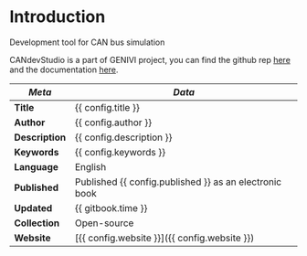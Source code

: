 # Introduction

Development tool for CAN bus simulation

CANdevStudio is a part of GENIVI project, you can find the github rep
[here](https://github.com/GENIVI/CANdevStudio) and the documentation
[here](https://at.projects.genivi.org/wiki/display/PROJ/CANdevStudio).

| *Meta* | *Data* |
| -- | -- |
| **Title** | {{ config.title }} |
| **Author** | {{ config.author }} |
| **Description** | {{ config.description }} |
| **Keywords** | {{ config.keywords }} |
| **Language** | English |
| **Published** | Published {{ config.published }} as an electronic book |
| **Updated** | {{ gitbook.time }} |
| **Collection** | Open-source |
| **Website** | [{{ config.website }}]({{ config.website }}) |
